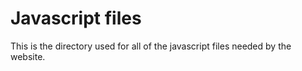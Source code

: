 # Javascript files

This is the directory used for all of the javascript files
needed by the website.

